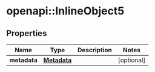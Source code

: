 # openapi::InlineObject5


## Properties
Name | Type | Description | Notes
------------ | ------------- | ------------- | -------------
**metadata** | [**Metadata**](Metadata.md) |  | [optional] 


